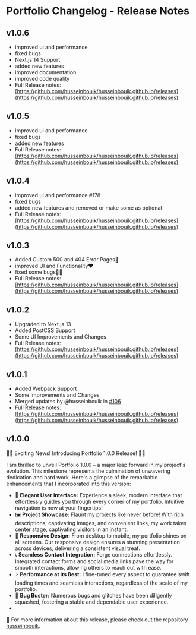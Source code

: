 # Portfolio Changelog - Release Notes

## v1.0.6

- improved ui and performance
- fixed bugs
- Next.js 14 Support
- added new features
- improved documentation
- improved code quality
- Full Release notes: [https://github.com/husseinbouik/husseinbouik.github.io/releases](https://github.com/husseinbouik/husseinbouik.github.io/releases)

## v1.0.5 

- improved ui and performance 
- fixed bugs
- added new features
- Full Release notes: [https://github.com/husseinbouik/husseinbouik.github.io/releases](https://github.com/husseinbouik/husseinbouik.github.io/releases)

## v1.0.4

- improved ui and performance #178
- fixed bugs
- added new features and removed or make some as optional
- Full Release notes: [https://github.com/husseinbouik/husseinbouik.github.io/releases](https://github.com/husseinbouik/husseinbouik.github.io/releases)

## v1.0.3
- Added Custom 500 and 404 Error Pages👻
- improved UI and Functionality❤️
- fixed some bugs✌🏻
- Full Release notes: [https://github.com/husseinbouik/husseinbouik.github.io/releases](https://github.com/husseinbouik/husseinbouik.github.io/releases)

## v1.0.2
- Upgraded to Next.js 13
- Added PostCSS Support
- Some UI Improvements and Changes
- Full Release notes: [https://github.com/husseinbouik/husseinbouik.github.io/releases](https://github.com/husseinbouik/husseinbouik.github.io/releases)

## v1.0.1

- Added Webpack Support
- Some Improvements and Changes
- Merged updates by @husseinbouik in [#106](https://github.com/husseinbouik/husseinbouik.github.io/pull/106)
- Full Release notes: [https://github.com/husseinbouik/husseinbouik.github.io/releases](https://github.com/husseinbouik/husseinbouik.github.io/releases)

## v1.0.0

🚀🎉 Exciting News! Introducing Portfolio 1.0.0 Release! 🎉🚀

I am thrilled to unveil Portfolio 1.0.0 – a major leap forward in my project's evolution. This milestone represents the culmination of unwavering dedication and hard work. Here's a glimpse of the remarkable enhancements that I incorporated into this version:

- 🌟 **Elegant User Interface:** Experience a sleek, modern interface that effortlessly guides you through every corner of my portfolio. Intuitive navigation is now at your fingertips!
- 🖼️ **Project Showcase:** Flaunt my projects like never before! With rich descriptions, captivating images, and convenient links, my work takes center stage, captivating visitors in an instant.
- 📱 **Responsive Design:** From desktop to mobile, my portfolio shines on all screens. Our responsive design ensures a stunning presentation across devices, delivering a consistent visual treat.
- 📞 **Seamless Contact Integration:** Forge connections effortlessly. Integrated contact forms and social media links pave the way for smooth interactions, allowing others to reach out with ease.
- ⚡ **Performance at its Best:** I fine-tuned every aspect to guarantee swift loading times and seamless interactions, regardless of the scale of my portfolio.
- 🐞 **Bug Buster:** Numerous bugs and glitches have been diligently squashed, fostering a stable and dependable user experience.
- 
👻 For more information about this release, please check out the repository [husseinbouik](https://github.com/husseinbouik/husseinbouik.github.io).


